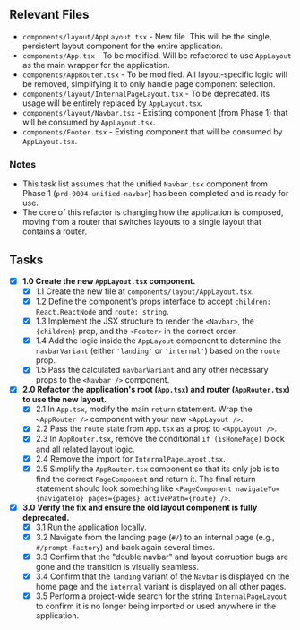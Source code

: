 ## Relevant Files

- `components/layout/AppLayout.tsx` - New file. This will be the single, persistent layout component for the entire application.
- `components/App.tsx` - To be modified. Will be refactored to use `AppLayout` as the main wrapper for the application.
- `components/AppRouter.tsx` - To be modified. All layout-specific logic will be removed, simplifying it to only handle page component selection.
- `components/layout/InternalPageLayout.tsx` - To be deprecated. Its usage will be entirely replaced by `AppLayout.tsx`.
- `components/layout/Navbar.tsx` - Existing component (from Phase 1) that will be consumed by `AppLayout.tsx`.
- `components/Footer.tsx` - Existing component that will be consumed by `AppLayout.tsx`.

### Notes

- This task list assumes that the unified `Navbar.tsx` component from Phase 1 (`prd-0004-unified-navbar`) has been completed and is ready for use.
- The core of this refactor is changing how the application is composed, moving from a router that switches layouts to a single layout that contains a router.

## Tasks

- [x] **1.0 Create the new `AppLayout.tsx` component.**
  - [x] 1.1 Create the new file at `components/layout/AppLayout.tsx`.
  - [x] 1.2 Define the component's props interface to accept `children: React.ReactNode` and `route: string`.
  - [x] 1.3 Implement the JSX structure to render the `<Navbar>`, the `{children}` prop, and the `<Footer>` in the correct order.
  - [x] 1.4 Add the logic inside the `AppLayout` component to determine the `navbarVariant` (either `'landing'` or `'internal'`) based on the `route` prop.
  - [x] 1.5 Pass the calculated `navbarVariant` and any other necessary props to the `<Navbar />` component.

- [x] **2.0 Refactor the application's root (`App.tsx`) and router (`AppRouter.tsx`) to use the new layout.**
  - [x] 2.1 In `App.tsx`, modify the main `return` statement. Wrap the `<AppRouter />` component with your new `<AppLayout />`.
  - [x] 2.2 Pass the `route` state from `App.tsx` as a prop to `<AppLayout />`.
  - [x] 2.3 In `AppRouter.tsx`, remove the conditional `if (isHomePage)` block and all related layout logic.
  - [x] 2.4 Remove the import for `InternalPageLayout.tsx`.
  - [x] 2.5 Simplify the `AppRouter.tsx` component so that its only job is to find the correct `PageComponent` and return it. The final return statement should look something like `<PageComponent navigateTo={navigateTo} pages={pages} activePath={route} />`.

- [x] **3.0 Verify the fix and ensure the old layout component is fully deprecated.**
  - [x] 3.1 Run the application locally.
  - [x] 3.2 Navigate from the landing page (`#/`) to an internal page (e.g., `#/prompt-factory`) and back again several times.
  - [x] 3.3 Confirm that the "double navbar" and layout corruption bugs are gone and the transition is visually seamless.
  - [x] 3.4 Confirm that the `landing` variant of the `Navbar` is displayed on the home page and the `internal` variant is displayed on all other pages.
  - [x] 3.5 Perform a project-wide search for the string `InternalPageLayout` to confirm it is no longer being imported or used anywhere in the application.

